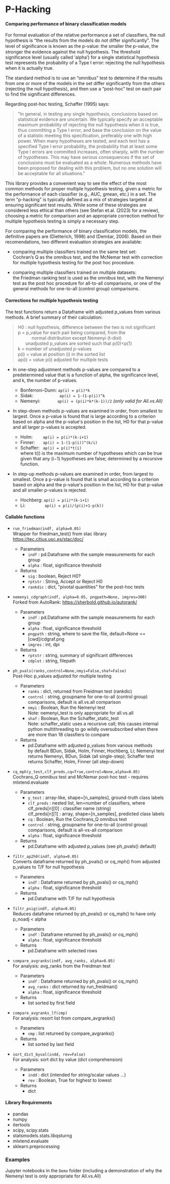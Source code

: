 # P-Hacking
#### Comparing performance of binary classification models

For formal evaluation of the relative performance a set of classifiers, the null hypothesis is “the results from the models do not differ significantly”. The level of signiﬁcance is known as the p-value: the smaller the p-value, the stronger the evidence against the null hypothesis. The threshold significance level (usually called ‘alpha’) for a single statistical hypothesis test represents the probability of a Type I error: rejecting the null hypothesis when it is actually true. 

The standard method is to use an “omnibus” test to determine if the results from one or more of the models in the set differ significantly from the others (rejecting the null hypothesis), and then use a “post-hoc” test on each pair to find the significant differences.

Regarding post-hoc testing, Schaffer (1995) says:
> "In general, in testing any single hypothesis, conclusions based on statistical evidence are uncertain. We typically specify an acceptable maximum probability of rejecting the null hypothesis when it is true, thus committing a Type I error, and base the conclusion on the value of a statistic meeting this specification, preferably one with high power. When many hypotheses are tested, and each test has a specified Type I error probability, the probability that at least some Type I errors are committed increases, often sharply, with the number of hypotheses. This may have serious consequences if the set of conclusions must be evaluated as a whole. Numerous methods have been proposed for dealing with this problem, but no one solution will be acceptable for all situations." 

This library provides a convenient way to see the effect of the most common methods for proper multiple hypothesis testing, given a metric for the performance of each classifier (e.g., AUC, gmean, etc.) in a set. 
The term "p-hacking" is typically defined as a mix of strategies targeted at ensuring significant test results. While some of these strategies are considered less ethical than others (see Stefan et.al. (2023) for a review), choosing a metric for comparison and an appropriate correction  method for multiple hypothesis testing is simply a necessary step.  

For comparing the performance of binary classification models, the definitive papers are (Dietterich, 1998) and (Demšar, 2006). Based on their recomendations, two different evaluation strategies are available:

* comparing multiple classifiers trained on the same test set:<br> 
Cochran’s Q as the omnibus test, and the McNemar test with correction for multiple hypothesis testing for the post hoc procedure.

* comparing multiple classifiers trained on multiple datasets:<br> 
the Friedman ranking test is used as the omnibus test, with the Nemenyi test as the post hoc procedure for all-to-all comparisons, or one of the general methods for one-to-all (control group) comparisons. 

#### Corrections for multiple hypothesis testing

The test functions return a Dataframe with adjusted p_values from various methods. A brief summary of their calculation:

> H0    : null hypothesis, difference between the two is not significant<br>
> p     = p_value for each pair being compared, from the<br> 
&nbsp;&nbsp;&nbsp;&nbsp;&nbsp;&nbsp;&nbsp;&nbsp;&nbsp;&nbsp; normal distribution except Nemenyi (t-dist)<br>
&nbsp;&nbsp;&nbsp;&nbsp;&nbsp; unadjusted p_values are sorted such that p(0)<p(1)<br>
  k     = number of unadjusted p-values<br>
  p(i)  = value at position (i) in the sorted list<br>
  ap(i) = value p(i) adjusted for multiple tests<br>

* In one-step adjustment methods p-values are compared to a
  predetermined value that is a function of alpha, the significance
  level, and k, the number of p-values.
  - Bonferroni-Dunn: ` ap(i) = p(i)*k `
  - Sidak: `            ap(i) = 1-(1-p(i))^k `
  - Nemenyi: `        ap(i) = (p(i)*k*(k-1))/2 `   *(only valid for All.vs.All)*

* In step-down methods p-values are examined in order, from smallest
  to largest. Once a p-value is found that is large according to a
  criterion based on alpha and the p-value's position in the list, 
  H0 for that p-value and all larger p-values is accepted.
  - Holm: `     ap(i) = p(i)*(k-i+1) `
  - Finner: `    ap(i) = 1-(1-p(i))^(k/i) `
  - Schaffer: `  ap(i) = p(i)*t(i) `<br>
         where t(i) is the maximum number of hypotheses 
         which can be true given that any (i−1) hypotheses 
         are false; determined by a recursive function.

* In step-up methods p-values are examined in order, from largest to
  smallest. Once a p-value is found that is small according to a
  criterion based on alpha and the p-value's position in the list,
  H0 for that p-value and all smaller p-values is rejected.
  - Hochberg: ` ap(i) = p(i)*(k-i+1) `
  - Li: `         ap(i) = p(i)/(p(i)+1-p(k)) `


#### Callable functions

* `run_friedman(indf, alpha=0.05)`<br>Wrapper for friedman_test() from stac library<br>https://tec.citius.usc.es/stac/doc/
  - Parameters
    - `indf` : pd.Dataframe with the sample measurements for each group
    - `alpha` : float, significance threshold 
  - Returns
    - `sig` : boolean, Reject H0?   
    - `rptstr` : String, Accept or Reject H0 
    - `rankdic` : dict, "pivotal quantities" for the post-hoc tests

* `nemenyi_cdgraph(indf, alpha=0.05, pngpath=None, imgres=300)`<br> Forked from AutoRank: https://sherbold.github.io/autorank/ 
  - Parameters
    - `indf` : pd.Dataframe with the sample measurements for each group
    - `alpha` : float, significance threshold 
    - `pngpath` : string, where to save the file, default=None == [cwd]/cdgraf.png
    - `imgres` : int, dpi
  - Returns
    - `rptstr` : string, summary of significant differences
    - `cdplot` : string, filepath 

* `ph_pvals(ranks,control=None,nmyi=False,shaf=False)`<br> Post-Hoc p_values adjusted for multiple testing 
  - Parameters
    - `ranks` : dict, returned from Freidman test (rankdic)
    - `control` : string, groupname for one-to-all (control group) comparisons, default is all.vs.all comparison
    - `nmyi` : Boolean, Run the Nemenyi test<br>Note: nemenyi_test is only appropriate for all.vs.all
    - `shaf` : Boolean, Run the Schaffer_static_test<br>Note: schaffer_static uses a recursive call; this causes internal python multithreading to go wildly oversubscribed when there are more than 18 classfiers to compare
  - Returns
    - pd.Dataframe with adjusted p_values from various methods<br>by default BDun, Sidak, Holm, Finner, Hochberg, Li; Nemenyi test returns Nemenyi, BDun, Sidak (all single-step); Schaffer test returns Schaffer, Holm, Finner (all step-down)

* `cq_mph(y_test,clf_preds,cq=True,control=None,alpha=0.05)`<br>Cochrans_Q omnibus test and McNemar post-hoc test - requires mlxtend.evaluate
  - Parameters
    - `y_test` : array-like, shape=[n_samples], ground-truth class labels 
    - `clf_preds` : nested list, len=number of classifiers, where <br>clf_preds[n][0] : classifier name (string) <br>clf_preds[n][1] : array, shape=[n_samples], predicted class labels
    - `cq` : Boolean, Run the Cochrans_Q omnibus test
    - `control` : string, groupname for one-to-all (control group) comparisons, default is all-vs-all comparison
    - `alpha` : float, significance threshold 
  - Returns
    - pd.Dataframe with adjusted p_values (see ph_pvals() default)

* `filtr_ap2h0(indf, alpha=0.05)`<br> Converts dataframe returned by ph_pvals() or cq_mph() from adjusted p_values to T/F for null hypothesis
  - Parameters
    - `indf` : Dataframe returned by ph_pvals() or cq_mph()
    - `alpha` : float, significance threshold 
  - Returns
    - pd.Dataframe with T/F for null hypothesis 

* `filtr_psig(indf, alpha=0.05)`<br> Reduces dataframe returned by ph_pvals() or cq_mph() to have only p_noadj < alpha
  - Parameters
    - `indf` : Dataframe returned by ph_pvals() or cq_mph()
    - `alpha` : float, significance threshold 
  - Returns
    - pd.Dataframe with selected rows 

* `compare_avgranks(indf, avg_ranks, alpha=0.05)`<br> For analysis: avg_ranks from the Freidman test
  - Parameters
    - `indf` : Dataframe returned by ph_pvals() or cq_mph()
    - `avg_ranks` : dict returned by run_freidman()
    - `alpha` : float, significance threshold 
  - Returns
    - list sorted by first field

* `compare_avgranks_lf(cmp)`<br> For analysis: resort list from compare_avgranks()
  - Parameters
    - `cmp` : list returned by compare_avgranks()
  - Returns
    - list sorted by last field

* `sort_dict_byval(indd, rev=False)`<br> For analysis: sort dict by value (dict comprehension)
  - Parameters
    - `indd` : dict (intended for string/scalar values ...)
    - `rev` : Boolean, True for highest to lowest
  - Returns
    - dict




#### Library Requirements

* pandas
* numpy
* itertools
* scipy, scipy.stats 
* statsmodels.stats.libqsturng 
* mlxtend.evaluate
* sklearn.preprocessing

### Examples
Jupyter notebooks in the `Demo` folder (including a demonstration of why the Nemenyi test is only appropriate for All.vs.All)
